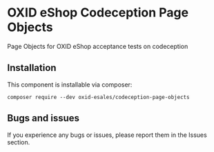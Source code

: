 # OXID eShop Codeception Page Objects

Page Objects for OXID eShop acceptance tests on codeception

## Installation
  
This component is installable via composer:

```
composer require --dev oxid-esales/codeception-page-objects
```

## Bugs and issues

If you experience any bugs or issues, please report them in 
the Issues section.
